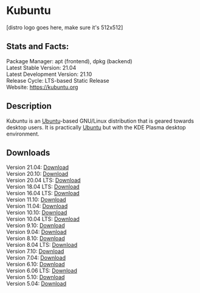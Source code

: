# Kubuntu

\[distro logo goes here, make sure it's 512x512\]

## Stats and Facts:
Package Manager: apt (frontend), dpkg (backend)<br>
Latest Stable Version: 21.04<br>
Latest Development Version: 21.10<br>
Release Cycle: LTS-based Static Release<br>
Website: https://kubuntu.org

## Description
Kubuntu is an [Ubuntu](ubuntu.md)-based GNU/Linux distribution that is geared towards desktop users. It is practically [Ubuntu](ubuntu.md) but with the KDE Plasma desktop environment. 

## Downloads

Version 21.04: [Download](http://cdimage.ubuntu.com/kubuntu/releases/21.04/release/kubuntu-21.04-desktop-amd64.iso)<br>
Version 20.10: [Download](http://cdimage.ubuntu.com/kubuntu/releases/20.10/release/kubuntu-20.10-desktop-amd64.iso)<br>
Version 20.04 LTS: [Download](http://cdimage.ubuntu.com/kubuntu/releases/20.04/release/kubuntu-20.04.2.0-desktop-amd64.iso)<br>
Version 18.04 LTS: [Download](http://cdimage.ubuntu.com/kubuntu/releases/18.04.5/release/kubuntu-18.04.5-desktop-amd64.iso)<br>
Version 16.04 LTS: [Download](http://cdimage.ubuntu.com/kubuntu/releases/16.04.6/release/kubuntu-16.04.6-desktop-amd64.iso)<br>
Version 11.10: [Download](http://old-releases.ubuntu.com/releases/kubuntu/11.10/kubuntu-11.10-desktop-amd64.iso)<br>
Version 11.04: [Download](http://old-releases.ubuntu.com/releases/kubuntu/11.04/kubuntu-11.04-desktop-amd64.iso)<br>
Version 10.10: [Download](http://old-releases.ubuntu.com/releases/kubuntu/10.10/kubuntu-10.10-beta-desktop-amd64.iso)<br>
Version 10.04 LTS: [Download](http://old-releases.ubuntu.com/releases/kubuntu/10.04.4/kubuntu-10.04-desktop-amd64.iso)<br>
Version 9.10: [Download](http://old-releases.ubuntu.com/releases/kubuntu/9.10/kubuntu-9.10-desktop-amd64.iso)<br>
Version 9.04: [Download](http://old-releases.ubuntu.com/releases/kubuntu/9.04/kubuntu-9.04-desktop-amd64.iso)<br>
Version 8.10: [Download](https://old-releases.ubuntu.com/releases/kubuntu/8.10/kubuntu-8.10-desktop-amd64.iso)<br>
Version 8.04 LTS: [Download](http://old-releases.ubuntu.com/releases/kubuntu/8.04.2/kubuntu-8.04.2-desktop-amd64.iso)<br>
Version 7.10: [Download](https://old-releases.ubuntu.com/releases/kubuntu/7.10/kubuntu-7.10-desktop-amd64.iso)<br>
Version 7.04: [Download](https://old-releases.ubuntu.com/releases/kubuntu/7.04/kubuntu-7.04-desktop-amd64.iso)<br>
Version 6.10: [Download](https://old-releases.ubuntu.com/releases/kubuntu/6.10/kubuntu-6.10-desktop-amd64.iso)<br>
Version 6.06 LTS: [Download](https://old-releases.ubuntu.com/releases/kubuntu/6.06.1/kubuntu-6.06.1-desktop-amd64.iso)<br>
Version 5.10: [Download](https://old-releases.ubuntu.com/releases/kubuntu/5.10/kubuntu-5.10-install-amd64.iso)<br>
Version 5.04: [Download](https://old-releases.ubuntu.com/releases/kubuntu/5.04/kubuntu-5.04-install-amd64.iso)
